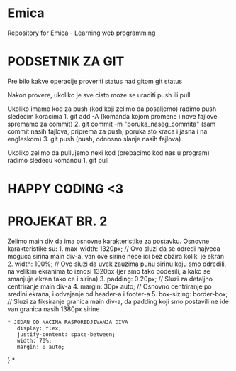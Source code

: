 # Emica
Repository for Emica - Learning web programming

# PODSETNIK ZA GIT #
Pre bilo kakve operacije proveriti status nad gitom
git status

Nakon provere, ukoliko je sve cisto moze se uraditi push ili pull

Ukoliko imamo kod za push (kod koji zelimo da posaljemo) radimo push sledecim koracima
    1. git add -A (komanda kojom promene i nove fajlove spremamo za commit)
    2. git commit -m "poruka_naseg_commita" (sam commit nasih fajlova, priprema za push, poruka sto kraca i jasna i na engleskom)
    3. git push (push, odnosno slanje nasih fajlova)

Ukoliko zelimo da pullujemo neki kod (prebacimo kod nas u program) radimo sledecu komandu
    1. git pull

# HAPPY CODING <3

# PROJEKAT BR. 2

Zelimo main div da ima osnovne karakteristike za postavku.
Osnovne karakteristike su:
    1. max-width: 1320px; // Ovo sluzi da se odredi najveca moguca sirina main div-a, van ove sirine nece ici bez obzira koliki je ekran
    2. width: 100%; // Ovo sluzi da uvek zauzima punu sirinu koju smo odredili, na velikim ekranima to iznosi 1320px (jer smo tako podesili, a kako se smanjuje ekran tako ce i sirina)
    3. padding: 0 20px; // Sluzi za detaljno centriranje main div-a
    4. margin: 30px auto; // Osnovno centriranje po sredini ekrana, i odvajanje od header-a i footer-a
    5. box-sizing: border-box; // Sluzi za fiksiranje granica main div-a, da padding koji smo postavili ne ide van granica nasih 1380px sirine


    * JEDAN OD NACINA RASPOREDJIVANJA DIVA
       display: flex;
       justify-content: space-between;
       width: 70%;
       margin: 0 auto;
}   *
